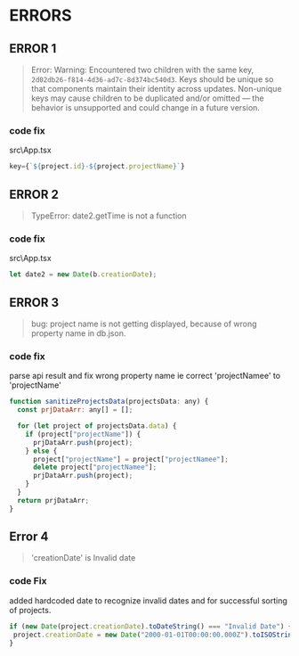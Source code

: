 # ERRORS

## ERROR 1

> Error: Warning: Encountered two children with the same key, `2d02db26-f814-4d36-ad7c-8d374bc540d3`. Keys should be unique so that components maintain their identity across updates. Non-unique keys may cause children to be duplicated and/or omitted — the behavior is unsupported and could change in a future version.

### code fix

src\App.tsx

```javascript
key={`${project.id}-${project.projectName}`}
```

## ERROR 2

> TypeError: date2.getTime is not a function

### code fix

src\App.tsx

```javascript
let date2 = new Date(b.creationDate);
```

## ERROR 3

> bug: project name is not getting displayed, because of wrong property name in db.json.

### code fix

parse api result and fix wrong property name ie correct 'projectNamee' to 'projectName'

```javascript
function sanitizeProjectsData(projectsData: any) {
  const prjDataArr: any[] = [];

  for (let project of projectsData.data) {
    if (project["projectName"]) {
      prjDataArr.push(project);
    } else {
      project["projectName"] = project["projectNamee"];
      delete project["projectNamee"];
      prjDataArr.push(project);
    }
  }
  return prjDataArr;
}
```

## Error 4
> 'creationDate' is Invalid date    

### code Fix
added hardcoded date to recognize invalid dates and for successful sorting of projects.

```javascript
if (new Date(project.creationDate).toDateString() === "Invalid Date") {
 project.creationDate = new Date("2000-01-01T00:00:00.000Z").toISOString();
}
```
